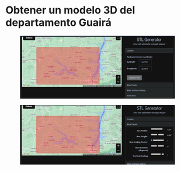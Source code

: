 # Obtener un modelo 3D del departamento Guairá

<figure><img src="../../../.gitbook/assets/image (117).png" alt=""><figcaption></figcaption></figure>

<figure><img src="../../../.gitbook/assets/image (116).png" alt=""><figcaption></figcaption></figure>

